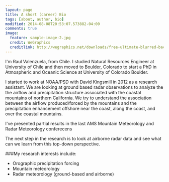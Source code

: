 ```yaml
---
layout: page
title: A short (career) Bio
tags: [about, author, bio]
modified: 2014-08-08T20:53:07.573882-04:00
comments: true
image:
  feature: sample-image-2.jpg
  credit: WeGraphics
  creditlink: http://wegraphics.net/downloads/free-ultimate-blurred-background-pack/
---
```


I'm Raul Valenzuela, from Chile. I studied Natural Resources Engineer at University of Chile and then
moved to Boulder, Colorado to start a PhD in Atmospheric and Oceanic Science at University of Colorado Boulder.

I started to work at NOAA/PSD with David Kingsmill in 2012 as a research assistant. We are looking at ground based radar observations to analyze the the airflow and precipitation structure associated with the coastal mountains of northern California. We try to understand the association between the airflow produced/forced by the mountains and the precipitation enhancement offshore near the coast, along the coast, and over the coastal mountains.

I've presented partial results in the last AMS Mountain Meteorology and Radar Meteorology conferecens

The next step in the research is to look at airborne radar data and see what can we learn from this top-down perspective.

###My research interests include:

* Orographic precipitation forcing
* Mountain meteorology 
* Radar meteorology (ground-based and airborne)


